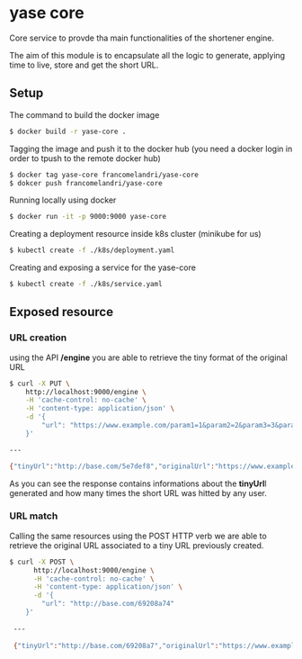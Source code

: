 # yase core



Core service to provde tha main functionalities of the shortener engine.

The aim of this module is to encapsulate all the logic to generate, applying time to live, store and get the short URL.



## Setup

The command to build the docker image

```bash
$ docker build -r yase-core .
```

Tagging the image and push it to the docker hub (you need a docker login in order to tpush to the remote docker hub)

```bash
$ docker tag yase-core francomelandri/yase-core
$ dokcer push francomelandri/yase-core
```

Running locally using docker

```bash
$ docker run -it -p 9000:9000 yase-core
```

Creating a deployment resource inside k8s cluster (minikube for us)

```bash
$ kubectl create -f ./k8s/deployment.yaml
```

Creating and exposing a service for the yase-core

````bash
$ kubectl create -f ./k8s/service.yaml
````



## Exposed resource



### URL creation

using the API **/engine** you are able to retrieve the tiny format of the original URL

```bash
$ curl -X PUT \
  	http://localhost:9000/engine \
  	-H 'cache-control: no-cache' \
  	-H 'content-type: application/json' \
  	-d '{
		"url": "https://www.example.com/param1=1&param2=2&param3=3&param4=4"
	}'

---

{"tinyUrl":"http://base.com/5e7def8","originalUrl":"https://www.example.com/param1=1&param2=2&param3=3&param4=4","hashedUrl":"5e7def8","hitted":0}
```

As you can see the response contains informations about the **tinyUrl**l generated and how many times the short URL was hitted by any user.



### URL match

Calling the same resources using the POST HTTP verb we are able to retrieve the original URL associated to a tiny URL previously created.

```bash
$ curl -X POST \
      http://localhost:9000/engine \
      -H 'cache-control: no-cache' \
      -H 'content-type: application/json' \
      -d '{
        "url": "http://base.com/69208a74"
    }'
 
 ---
 
 {"tinyUrl":"http://base.com/69208a7","originalUrl":"https://www.example.com/param1=1&param2=2&param3=3&param4=4","hashedUrl":"69208a7","hitted":0}
```

